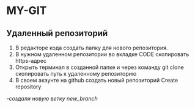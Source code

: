 ﻿# MY-GIT

## Удаленный репозиторий

1. В редакторе кода создать папку для нового репозитория.
2. В нужном удаленном репозитории во вкладке CODE скопировать https-адрес
3. Открыть терминал в созданной папке и через команду git clone скопировать путь к удаленному репозиторию
4. В своем акаунте на github создать новый репозиторий Create repository

*-создали новую ветку new_branch*